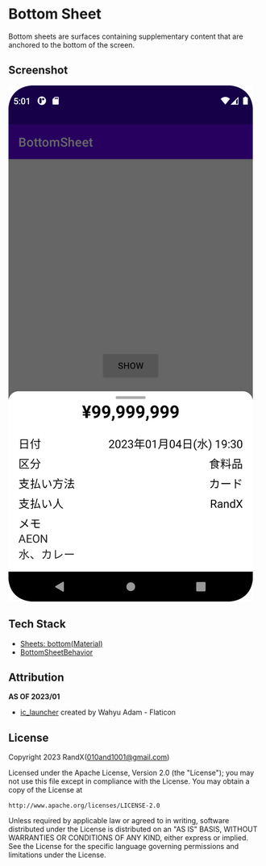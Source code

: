 # Bottom Sheet

Bottom sheets are surfaces containing supplementary content that are anchored to the bottom of the screen.

## Screenshot

![ModalBottomSheet](./Screenshot/ModalBottomSheet.png)

## Tech Stack

- [Sheets: bottom(Material)](https://m2.material.io/components/sheets-bottom)
- [BottomSheetBehavior](https://developer.android.com/reference/com/google/android/material/bottomsheet/BottomSheetBehavior)

## Attribution
**AS OF 2023/01**

- [ic_launcher](https://www.flaticon.com/free-icon/popup_8903194) created by Wahyu Adam - Flaticon

## License

Copyright 2023 RandX(<010and1001@gmail.com>)

Licensed under the Apache License, Version 2.0 (the "License");
you may not use this file except in compliance with the License.
You may obtain a copy of the License at

    http://www.apache.org/licenses/LICENSE-2.0

Unless required by applicable law or agreed to in writing, software
distributed under the License is distributed on an "AS IS" BASIS,
WITHOUT WARRANTIES OR CONDITIONS OF ANY KIND, either express or implied.
See the License for the specific language governing permissions and
limitations under the License.
